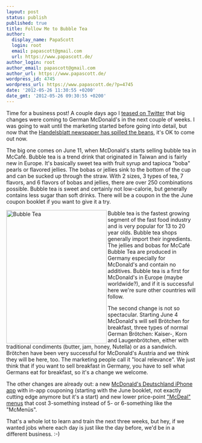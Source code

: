```yaml
---
layout: post
status: publish
published: true
title: Follow Me to Bubble Tea
author:
  display_name: PapaScott
  login: root
  email: papascott@gmail.com
  url: https://www.papascott.de/
author_login: root
author_email: papascott@gmail.com
author_url: https://www.papascott.de/
wordpress_id: 4745
wordpress_url: https://www.papascott.de/?p=4745
date: '2012-05-26 11:30:55 +0200'
date_gmt: '2012-05-26 09:30:55 +0200'
---
```

<p>Time for a business post! A couple days ago I <a href="https://twitter.com/papascott/status/204798796243283969" title="4 big changes coming to German McDonald's in the next 3 weeks! Never a dull day for us!">teased on Twitter</a> that big changes were coming to German McDonald's in the next couple of weeks. I was going to wait until the marketing started before going into detail, but now that the <a href="http://www.handelsblatt.com/unternehmen/handel-dienstleister/neuheiten-bei-der-fastfood-kette-bei-mcdonalds-perlt-es-bald-seite-all/6674690-all.html" title="Handelsblatt: Bei McDonald’s perlt es bald">Handelsblatt newspaper has spilled the beans</a>, it's OK to come out now.</p>
<p>The big one comes on June 11, when McDonald's starts selling bubble tea in McCafé. Bubble tea is a trend drink that originated in Taiwan and is fairly new in Europe. It's basically sweet tea with fruit syrup and tapioca "boba" pearls or flavored jellies. The bobas or jellies sink to the bottom of the cup and can be sucked up through the straw. With 2 sizes, 3 types of tea, 7 flavors, and 6 flavors of bobas and jellies, there are over 250 combinations possible. Bubble tea is sweet and certainly not low-calorie, but generally contains less sugar than soft drinks. There will be a coupon in the the June coupon booklet if you want to give it a try.</p>
<p><img src="https://res.cloudinary.com/papascott/image/upload/wordpress/wp-content/uploads/2012/05/Bubble-Tea-50.jpg"  alt="Bubble Tea"  border="0"  width="266"  height="354" align="left" />Bubble tea is the fastest growing segment of the fast food industry and is very popular for 13 to 20 year olds. Bubble tea shops generally import their ingredients. The jellies and bobas for McCafé Bubble Tea are produced in Germany especially for McDonald's and contain no additives. Bubble tea is a first for McDonald's in Europe (maybe worldwide?), and if it is successful here we're sure other countries will follow.</p>
<p>The second change is not so spectacular. Starting June 4 McDonald's will sell Brötchen for breakfast, three types of normal German Brötchen: Kaiser-, Korn and Laugenbrötchen, either with traditional condiments (butter, jam, honey, Nutella) or as a sandwich. Brötchen have been very successful for McDonald's Austria and we think they will be here, too. The marketing people call it "local relevance". We just think that if you want to sell breakfast in Germany, you have to sell what Germans eat for breakfast, so it's a change we welcome.</p>
<p>The other changes are already out: a new <a href="http://itunes.apple.com/de/app/mcdonalds-deutschland/id524943492">McDonald's Deutschland iPhone app</a> with in-app couponing (starting with the June booklet, not exactly cutting edge anymore but it's a start) and new lower price-point <a href="http://www.mcdonalds.de/produkte/mcdeal.html">"McDeal" menus</a> that cost 3-something instead of 5- or 6-something like the "McMenüs".</p>
<p>That's a whole lot to learn and train the next three weeks, but hey, if we wanted jobs where each day is just like the day before, we'd be in a different business. :-)</p>
